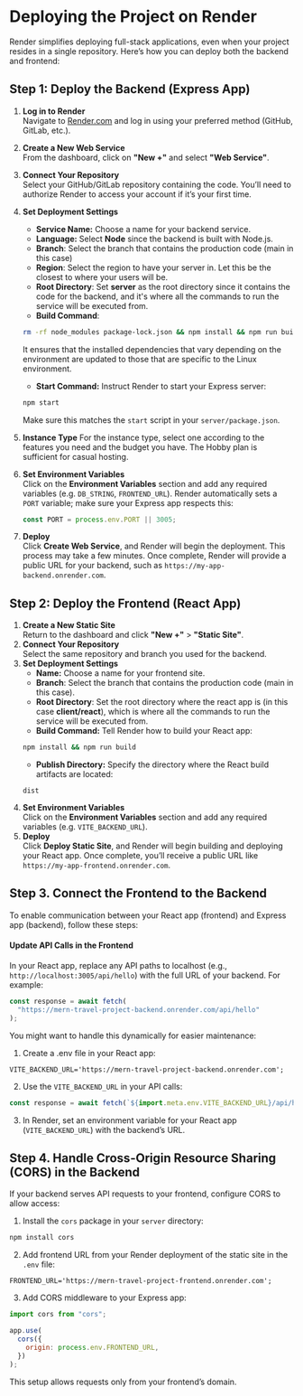 # Deploying the Project on Render

Render simplifies deploying full-stack applications, even when your project resides in a single repository. Here’s how you can deploy both the backend and frontend:

## Step 1: Deploy the Backend (Express App)

1. **Log in to Render**  
   Navigate to [Render.com](https://render.com/) and log in using your preferred method (GitHub, GitLab, etc.).
2. **Create a New Web Service**  
   From the dashboard, click on **"New +"** and select **"Web Service"**.
3. **Connect Your Repository**  
   Select your GitHub/GitLab repository containing the code. You’ll need to authorize Render to access your account if it’s your first time.
4. **Set Deployment Settings**

   - **Service Name:** Choose a name for your backend service.
   - **Language:** Select **Node** since the backend is built with Node.js.
   - **Branch**: Select the branch that contains the production code (main in this case)
   - **Region**: Select the region to have your server in. Let this be the closest to where your users will be.
   - **Root Directory**: Set **server** as the root directory since it contains the code for the backend, and it's where all the commands to run the service will be executed from.
   - **Build Command**:

   ```bash
   rm -rf node_modules package-lock.json && npm install && npm run build
   ```

   It ensures that the installed dependencies that vary depending on the environment are updated to those that are specific to the Linux environment.

   - **Start Command:** Instruct Render to start your Express server:

   ```bash
   npm start
   ```

   Make sure this matches the `start` script in your `server/package.json`.

5. **Instance Type**
   For the instance type, select one according to the features you need and the budget you have. The Hobby plan is sufficient for casual hosting.
6. **Set Environment Variables**  
   Click on the **Environment Variables** section and add any required variables (e.g. `DB_STRING`, `FRONTEND_URL`). Render automatically sets a `PORT` variable; make sure your Express app respects this:

   ```javascript
   const PORT = process.env.PORT || 3005;
   ```

7. **Deploy**  
   Click **Create Web Service**, and Render will begin the deployment. This process may take a few minutes. Once complete, Render will provide a public URL for your backend, such as `https://my-app-backend.onrender.com`.

## Step 2: Deploy the Frontend (React App)

1. **Create a New Static Site**  
   Return to the dashboard and click **"New +"** > **"Static Site"**.
2. **Connect Your Repository**  
   Select the same repository and branch you used for the backend.
3. **Set Deployment Settings**
   - **Name:** Choose a name for your frontend site.
   - **Branch**: Select the branch that contains the production code (main in this case).
   - **Root Directory**: Set the root directory where the react app is (in this case **client/react**), which is where all the commands to run the service will be executed from.
   - **Build Command:** Tell Render how to build your React app:
   ```bash
   npm install && npm run build
   ```
   - **Publish Directory:** Specify the directory where the React build artifacts are located:
   ```
   dist
   ```
4. **Set Environment Variables**  
   Click on the **Environment Variables** section and add any required variables (e.g. `VITE_BACKEND_URL`).
5. **Deploy**  
   Click **Deploy Static Site**, and Render will begin building and deploying your React app. Once complete, you’ll receive a public URL like `https://my-app-frontend.onrender.com`.

## Step 3. Connect the Frontend to the Backend

To enable communication between your React app (frontend) and Express app (backend), follow these steps:

#### Update API Calls in the Frontend

In your React app, replace any API paths to localhost (e.g., `http://localhost:3005/api/hello`) with the full URL of your backend. For example:

```javascript
const response = await fetch(
  "https://mern-travel-project-backend.onrender.com/api/hello"
);
```

You might want to handle this dynamically for easier maintenance:

1. Create a .env file in your React app:

```env
VITE_BACKEND_URL='https://mern-travel-project-backend.onrender.com';
```

2. Use the `VITE_BACKEND_URL` in your API calls:

```javascript
const response = await fetch(`${import.meta.env.VITE_BACKEND_URL}/api/hello`);
```

3. In Render, set an environment variable for your React app (`VITE_BACKEND_URL`) with the backend’s URL.

## Step 4. Handle Cross-Origin Resource Sharing (CORS) in the Backend

If your backend serves API requests to your frontend, configure CORS to allow access:

1. Install the `cors` package in your `server` directory:

```bash
npm install cors
```

2. Add frontend URL from your Render deployment of the static site in the `.env` file:

```env
FRONTEND_URL='https://mern-travel-project-frontend.onrender.com';
```

3. Add CORS middleware to your Express app:

```javascript
import cors from "cors";

app.use(
  cors({
    origin: process.env.FRONTEND_URL,
  })
);
```

This setup allows requests only from your frontend’s domain.

